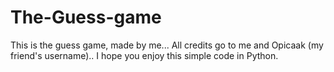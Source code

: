 # The-Guess-game
This is the guess game, made by me... All credits go to me and Opicaak (my friend's username).. I hope you enjoy this simple code in Python.
